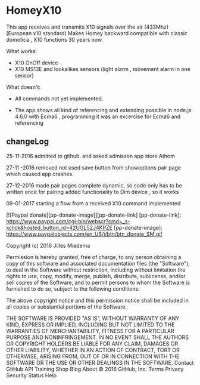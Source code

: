 ﻿# HomeyX10



This app receives and transmits X10 signals over the air (433Mhz) (European x10 standard)
Makes Homey backward compatible with classic domotica , X10 functions 30 years now.

What works:

* X10 OnOff device
* X10 MS13E and lookalikes sensors (light alarm , movement alarm in one sensor)


What doesn't:

*  All commands not yet implemented.

* The app shows all kind of referencing and extending possible in node.js 4.6.0 with Ecma6 , 
programming it was an excercise for Ecma6 and referencing


## changeLog


25-11-2016 admitted to github. and asked admisson app store Athom

27-11 -2016 removed not used save button from showoptions pair page which caused app crashes.

27-12-2016  made pair pages complete dynamic, so code only has to be written once for pairing
            added functionality to Dim device , so it works 

09-01-2017  starting a flow from a received X10 command implemented


[![Paypal donate][pp-donate-image]][pp-donate-link]
[pp-donate-link]: https://www.paypal.com/cgi-bin/webscr?cmd=_s-xclick&hosted_button_id=42UGL52J4KPZE
[pp-donate-image]: https://www.paypalobjects.com/en_US/i/btn/btn_donate_SM.gif






Copyright (c) 2016 Jilles Miedema

Permission is hereby granted, free of charge, to any person obtaining a copy of this software and associated documentation files (the "Software"), to deal in the Software without restriction, including without limitation the rights to use, copy, modify, merge, publish, distribute, sublicense, and/or sell copies of the Software, and to permit persons to whom the Software is furnished to do so, subject to the following conditions:

The above copyright notice and this permission notice shall be included in all copies or substantial portions of the Software.

THE SOFTWARE IS PROVIDED "AS IS", WITHOUT WARRANTY OF ANY KIND, EXPRESS OR IMPLIED, INCLUDING BUT NOT LIMITED TO THE WARRANTIES OF MERCHANTABILITY, FITNESS FOR A PARTICULAR PURPOSE AND NONINFRINGEMENT. IN NO EVENT SHALL THE AUTHORS OR COPYRIGHT HOLDERS BE LIABLE FOR ANY CLAIM, DAMAGES OR OTHER LIABILITY, WHETHER IN AN ACTION OF CONTRACT, TORT OR OTHERWISE, ARISING FROM, OUT OF OR IN CONNECTION WITH THE SOFTWARE OR THE USE OR OTHER DEALINGS IN THE SOFTWARE.
Contact GitHub API Training Shop Blog About
© 2016 GitHub, Inc. Terms Privacy Security Status Help



